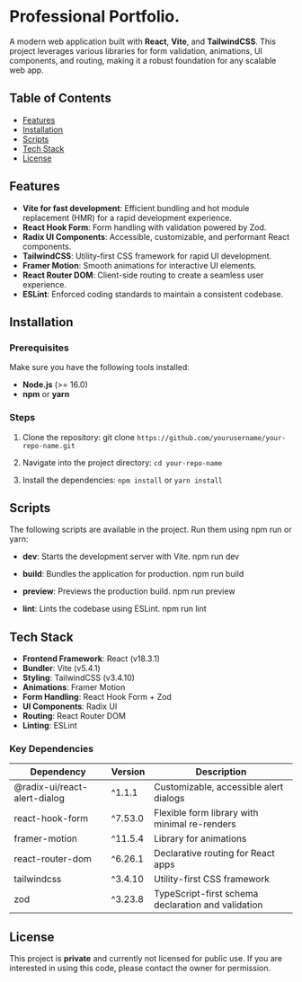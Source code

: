 # Professional Portfolio.

A modern web application built with **React**, **Vite**, and **TailwindCSS**. This project leverages various libraries for form validation, animations, UI components, and routing, making it a robust foundation for any scalable web app.

## Table of Contents

- [Features](#features)
- [Installation](#installation)
- [Scripts](#scripts)
- [Tech Stack](#tech-stack)
- [License](#license)

## Features

- **Vite for fast development**: Efficient bundling and hot module replacement (HMR) for a rapid development experience.
- **React Hook Form**: Form handling with validation powered by Zod.
- **Radix UI Components**: Accessible, customizable, and performant React components.
- **TailwindCSS**: Utility-first CSS framework for rapid UI development.
- **Framer Motion**: Smooth animations for interactive UI elements.
- **React Router DOM**: Client-side routing to create a seamless user experience.
- **ESLint**: Enforced coding standards to maintain a consistent codebase.

## Installation

### Prerequisites

Make sure you have the following tools installed:

- **Node.js** (>= 16.0)
- **npm** or **yarn**

### Steps

1. Clone the repository:
   git clone `https://github.com/yourusername/your-repo-name.git`

2. Navigate into the project directory:
   `cd your-repo-name`

3. Install the dependencies:
   `npm install`
   or
   `yarn install`

## Scripts

The following scripts are available in the project. Run them using npm run or yarn:

- **dev**: Starts the development server with Vite.
  npm run dev

- **build**: Bundles the application for production.
  npm run build

- **preview**: Previews the production build.
  npm run preview

- **lint**: Lints the codebase using ESLint.
  npm run lint

## Tech Stack

- **Frontend Framework**: React (v18.3.1)
- **Bundler**: Vite (v5.4.1)
- **Styling**: TailwindCSS (v3.4.10)
- **Animations**: Framer Motion
- **Form Handling**: React Hook Form + Zod
- **UI Components**: Radix UI
- **Routing**: React Router DOM
- **Linting**: ESLint

### Key Dependencies

| Dependency                   | Version | Description                                        |
| ---------------------------- | ------- | -------------------------------------------------- |
| @radix-ui/react-alert-dialog | ^1.1.1  | Customizable, accessible alert dialogs             |
| react-hook-form              | ^7.53.0 | Flexible form library with minimal re-renders      |
| framer-motion                | ^11.5.4 | Library for animations                             |
| react-router-dom             | ^6.26.1 | Declarative routing for React apps                 |
| tailwindcss                  | ^3.4.10 | Utility-first CSS framework                        |
| zod                          | ^3.23.8 | TypeScript-first schema declaration and validation |

## License

This project is **private** and currently not licensed for public use. If you are interested in using this code, please contact the owner for permission.
